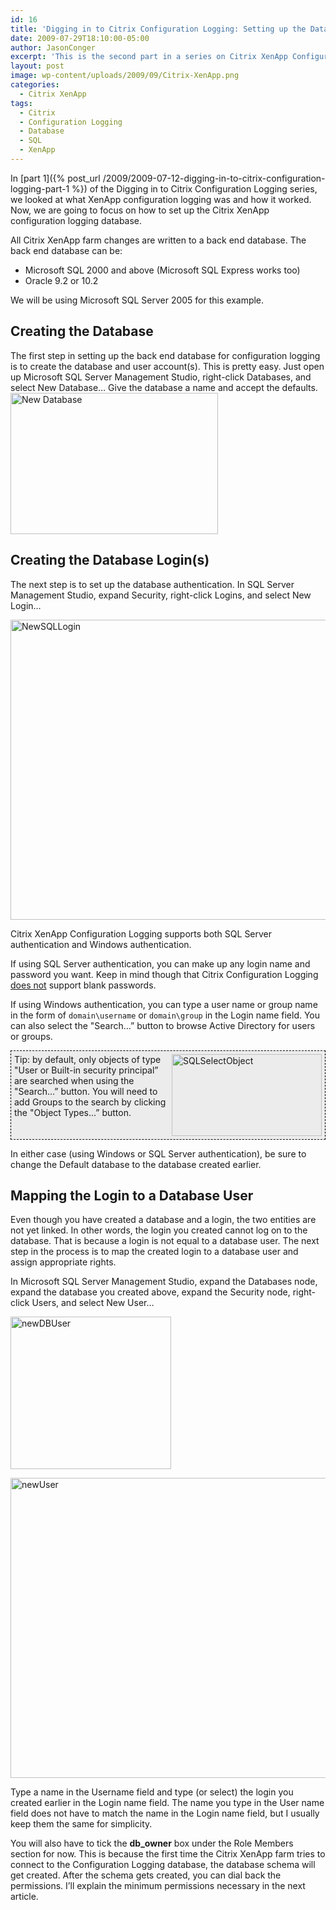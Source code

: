 ```yaml
---
id: 16
title: 'Digging in to Citrix Configuration Logging: Setting up the Database'
date: 2009-07-29T18:10:00-05:00
author: JasonConger
excerpt: 'This is the second part in a series on Citrix XenApp Configuration Logging.  When Citrix XenApp Configuration Logging is enabled, all changes are written to a back end database.  In this part, we will look at the details of how to create the database, logins, and users.'
layout: post
image: wp-content/uploads/2009/09/Citrix-XenApp.png
categories:
  - Citrix XenApp
tags:
  - Citrix
  - Configuration Logging
  - Database
  - SQL
  - XenApp
---
```

In [part 1]({% post_url /2009/2009-07-12-digging-in-to-citrix-configuration-logging-part-1 %}) of the Digging in to Citrix Configuration Logging series, we looked at what XenApp configuration logging was and how it worked. Now, we are going to focus on how to set up the Citrix XenApp configuration logging database.

All Citrix XenApp farm changes are written to a back end database. The back end database can be:
<ul>
	<li>Microsoft SQL 2000 and above (Microsoft SQL Express works too)</li>
	<li>Oracle 9.2 or 10.2</li>
</ul>
We will be using Microsoft SQL Server 2005 for this example.
<h2>Creating the Database</h2>
The first step in setting up the back end database for configuration logging is to create the database and user account(s). This is pretty easy. Just open up Microsoft SQL Server Management Studio, right-click Databases, and select New Database… Give the database a name and accept the defaults.

<img title="New Database" src="http://www.jasonconger.com/images/articleImages/newdatabase.png" alt="New Database" width="332" height="226" />

<h2>Creating the Database Login(s)</h2>
The next step is to set up the database authentication. In SQL Server Management Studio, expand Security, right-click Logins, and select New Login…

<a href="http://www.jasonconger.com/images/articleImages/NewSQLLogin.png" target="_blank"><img style="display: inline; border-width: 0px;" title="NewSQLLogin" src="http://www.jasonconger.com/images/articleImages/NewSQLLogin_thumb.png" border="0" alt="NewSQLLogin" width="535" height="480" /></a>

Citrix XenApp Configuration Logging supports both SQL Server authentication and Windows authentication.

If using SQL Server authentication, you can make up any login name and password you want. Keep in mind though that Citrix Configuration Logging <span style="text-decoration: underline;">does not</span> support blank passwords.

If using Windows authentication, you can type a user name or group name in the form of `domain\username` or `domain\group` in the Login name field. You can also select the "Search…” button to browse Active Directory for users or groups.

<p style="background: #ececec; height: 131px; border: #000 1px dashed; padding: 5px;"><a href="http://www.jasonconger.com/images/articleImages/SQLSelectObject.png"><img style="float: right; border-width: 0px;" title="SQLSelectObject" src="http://www.jasonconger.com/images/articleImages/SQLSelectObject_thumb.png" border="0" alt="SQLSelectObject" width="240" height="131" /></a> Tip: by default, only objects of type "User or Built-in security principal” are searched when using the "Search…” button. You will need to add Groups to the search by clicking the "Object Types...” button.</p>
In either case (using Windows or SQL Server authentication), be sure to change the Default database to the database created earlier.

<h2>Mapping the Login to a Database User</h2>
Even though you have created a database and a login, the two entities are not yet linked. In other words, the login you created cannot log on to the database. That is because a login is not equal to a database user. The next step in the process is to map the created login to a database user and assign appropriate rights.

In Microsoft SQL Server Management Studio, expand the Databases node, expand the database you created above, expand the Security node, right-click Users, and select New User…

<a href="http://www.jasonconger.com/images/articleImages/newDBUser.png"><img style="display: inline; border-width: 0px;" title="newDBUser" src="http://www.jasonconger.com/images/articleImages/newDBUser_thumb.png" border="0" alt="newDBUser" width="257" height="244" /></a> <a href="http://www.jasonconger.com/images/articleImages/newUser_1.png"></a>

<img style="display: inline; border: 0px;" title="newUser" src="http://www.jasonconger.com/images/articleImages/newUser_thumb_1.png" border="0" alt="newUser" width="535" height="480" />

Type a name in the Username field and type (or select) the login you created earlier in the Login name field. The name you type in the User name field does not have to match the name in the Login name field, but I usually keep them the same for simplicity.

You will also have to tick the <strong>db_owner</strong> box under the Role Members section for now. This is because the first time the Citrix XenApp farm tries to connect to the Configuration Logging database, the database schema will get created. After the schema gets created, you can dial back the permissions. I’ll explain the minimum permissions necessary in the next article.